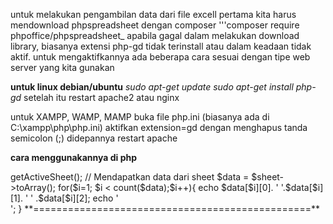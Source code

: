 untuk melakukan pengambilan data dari file excell pertama kita harus mendownload phpspreadsheet dengan composer
  '''composer require phpoffice/phpspreadsheet_
apabila gagal dalam melakukan download library, biasanya extensi php-gd tidak terinstall atau dalam keadaan tidak aktif. untuk mengaktifkannya ada beberapa cara sesuai dengan tipe web server yang kita gunakan

**untuk linux debian/ubuntu**
  _sudo apt-get update_
  _sudo apt-get install php-gd_
setelah itu restart apache2 atau nginx

untuk XAMPP, WAMP, MAMP
  buka file php.ini (biasanya ada di C:\xampp\php\php.ini)
  aktifkan extension=gd dengan menghapus tanda semicolon (;) didepannya
  restart apache

**cara menggunakannya di php**

  <?php
require 'modul-php-excell/vendor/autoload.php';

use PhpOffice\PhpSpreadsheet\IOFactory;
use PhpOffice\PhpSpreadsheet\Spreadsheet;

$filePath = 'rekening-koran.xlsx'; // Ganti dengan jalur file Excel Anda

// Membaca file Excel
$spreadsheet = IOFactory::load($filePath);

// Mendapatkan sheet aktif
$sheet = $spreadsheet->getActiveSheet();

// Mendapatkan data dari sheet
$data = $sheet->toArray();

for($i=1; $i < count($data);$i++){
  echo $data[$i][0]. '    '.$data[$i][1]. '    ' .$data[$i][2];
  echo '<br>'; 
}

**================================================**
